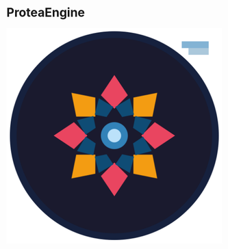 # ProteaEngine

![ProteaEngine](/Resources/Documentation/Protea_Engine_Logo_2160.png?raw=true "ProteaEngine")
